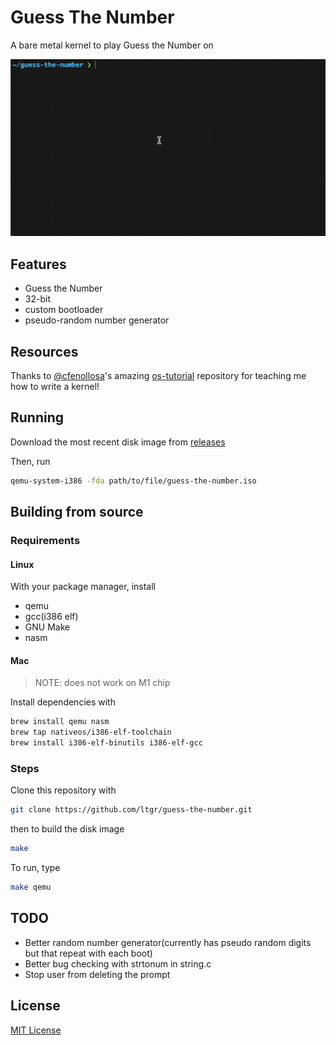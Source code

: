 # Guess The Number
A bare metal kernel to play Guess the Number on

![screenshot](example.gif)

## Features
- Guess the Number
- 32-bit
- custom bootloader
- pseudo-random number generator

## Resources
Thanks to [@cfenollosa](https://github.com/cfenollosa)'s amazing [os-tutorial](https://github.com/cfenollosa/os-tutorial) repository for teaching me how to write a kernel!

## Running
Download the most recent disk image from [releases](https://github.com/ltgr/guess-the-number/releases/)

Then, run
```sh
qemu-system-i386 -fda path/to/file/guess-the-number.iso
```

## Building from source
### Requirements
#### Linux
With your package manager, install
- qemu
- gcc(i386 elf)
- GNU Make
- nasm

#### Mac
> NOTE: does not work on M1 chip

Install dependencies with
```sh
brew install qemu nasm
brew tap nativeos/i386-elf-toolchain
brew install i386-elf-binutils i386-elf-gcc
```

### Steps

Clone this repository with
```sh
git clone https://github.com/ltgr/guess-the-number.git
```
then to build the disk image
```sh
make
```

To run, type
```sh
make qemu
```

## TODO
- Better random number generator(currently has pseudo random digits but that repeat with each boot)
- Better bug checking with strtonum in string.c
- Stop user from deleting the prompt

## License
[MIT License](https://github.com/ltgr/guess-the-number/blob/master/LICENSE)
